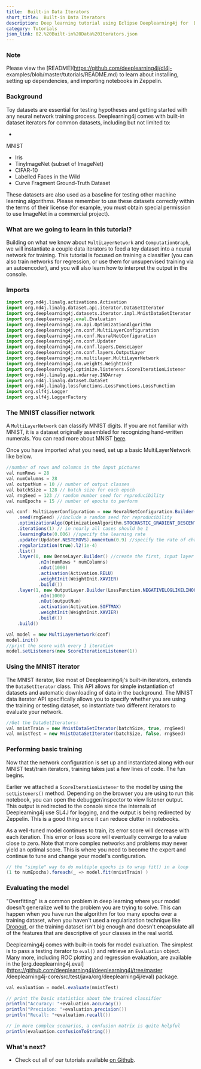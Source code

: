 ```yaml
---
title:  Built-in Data Iterators
short_title:  Built-in Data Iterators
description: Deep learning tutorial using Eclipse Deeplearning4j for  Built-in Data Iterators
category: Tutorials
json_link: 02.%20Built-in%20Data%20Iterators.json
---
```


### Note

Please view the [README](https://github.com/deeplearning4j/dl4j-
examples/blob/master/tutorials/README.md) to learn about installing, setting up
dependencies, and importing notebooks in Zeppelin.

### Background

Toy datasets are essential for testing hypotheses and getting
started with any neural network training process. Deeplearning4j comes with
built-in dataset iterators for common datasets, including but not limited to:

-
MNIST
- Iris
- TinyImageNet (subset of ImageNet)
- CIFAR-10
- Labelled Faces in
the Wild
- Curve Fragment Ground-Truth Dataset

These datasets are also used as
a baseline for testing other machine learning algorithms. Please remember to use
these datasets correctly within the terms of their license (for example, you
must obtain special permission to use ImageNet in a commercial project).

### What are we going to learn in this tutorial?

Building on what we know about
`MultiLayerNetwork` and `ComputationGraph`, we will instantiate a couple data
iterators to feed a toy dataset into a neural network for training. This
tutorial is focused on training a classifier (you can also train networks for
regression, or use them for unsupervised training via an autoencoder), and you
will also learn how to interpret the output in the console.

### Imports

```python
import org.nd4j.linalg.activations.Activation
import org.nd4j.linalg.dataset.api.iterator.DataSetIterator
import org.deeplearning4j.datasets.iterator.impl.MnistDataSetIterator
import org.deeplearning4j.eval.Evaluation
import org.deeplearning4j.nn.api.OptimizationAlgorithm
import org.deeplearning4j.nn.conf.MultiLayerConfiguration
import org.deeplearning4j.nn.conf.NeuralNetConfiguration
import org.deeplearning4j.nn.conf.Updater
import org.deeplearning4j.nn.conf.layers.DenseLayer
import org.deeplearning4j.nn.conf.layers.OutputLayer
import org.deeplearning4j.nn.multilayer.MultiLayerNetwork
import org.deeplearning4j.nn.weights.WeightInit
import org.deeplearning4j.optimize.listeners.ScoreIterationListener
import org.nd4j.linalg.api.ndarray.INDArray
import org.nd4j.linalg.dataset.DataSet
import org.nd4j.linalg.lossfunctions.LossFunctions.LossFunction
import org.slf4j.Logger
import org.slf4j.LoggerFactory
```

### The MNIST classifier network

A `MultiLayerNetwork` can classify MNIST
digits. If you are not familiar with MNIST, it is a dataset originally assembled
for recognizing hand-written numerals. You can read more about MNIST
[here](https://en.wikipedia.org/wiki/MNIST_database).

Once you have imported
what you need, set up a basic MultiLayerNetwork like below.

```java
//number of rows and columns in the input pictures
val numRows = 28
val numColumns = 28
val outputNum = 10 // number of output classes
val batchSize = 128 // batch size for each epoch
val rngSeed = 123 // random number seed for reproducibility
val numEpochs = 15 // number of epochs to perform

val conf: MultiLayerConfiguration = new NeuralNetConfiguration.Builder()
    .seed(rngSeed) //include a random seed for reproducibility
    .optimizationAlgo(OptimizationAlgorithm.STOCHASTIC_GRADIENT_DESCENT) // use stochastic gradient descent as an optimization algorithm
    .iterations(1) // in nearly all cases should be 1
    .learningRate(0.006) //specify the learning rate
    .updater(Updater.NESTEROVS).momentum(0.9) //specify the rate of change of the learning rate.
    .regularization(true).l2(1e-4)
    .list()
    .layer(0, new DenseLayer.Builder() //create the first, input layer with xavier initialization
            .nIn(numRows * numColumns)
            .nOut(1000)
            .activation(Activation.RELU)
            .weightInit(WeightInit.XAVIER)
            .build())
    .layer(1, new OutputLayer.Builder(LossFunction.NEGATIVELOGLIKELIHOOD) //create hidden layer
            .nIn(1000)
            .nOut(outputNum)
            .activation(Activation.SOFTMAX)
            .weightInit(WeightInit.XAVIER)
            .build())
    .build()

val model = new MultiLayerNetwork(conf)
model.init()
//print the score with every 1 iteration
model.setListeners(new ScoreIterationListener(1))
```

### Using the MNIST iterator

The MNIST iterator, like most of Deeplearning4j's
built-in iterators, extends the `DataSetIterator` class. This API allows for
simple instantiation of datasets and automatic downloading of data in the
background. The MNIST data iterator API specifically allows you to specify
whether you are using the training or testing dataset, so instantiate two
different iterators to evaluate your network.

```java
//Get the DataSetIterators:
val mnistTrain = new MnistDataSetIterator(batchSize, true, rngSeed)
val mnistTest = new MnistDataSetIterator(batchSize, false, rngSeed)
```

 

### Performing basic training

Now that the network configuration is set up
and instantiated along with our MNIST test/train iterators, training takes just
a few lines of code. The fun begins.

Earlier we attached a
`ScoreIterationListener` to the model by using the `setListeners()` method.
Depending on the browser you are using to run this notebook, you can open the
debugger/inspector to view listener output. This output is redirected to the
console since the internals of Deeplearning4j use SL4J for logging, and the
output is being redirected by Zeppelin. This is a good thing since it can reduce
clutter in notebooks.

As a well-tuned model continues to train, its error score
will decrease with each iteration. This error or loss score will eventually
converge to a value close to zero. Note that more complex networks and problems
may never yield an optimal score. This is where you need to become the expert
and continue to tune and change your model's configuration.

```java
// the "simple" way to do multiple epochs is to wrap fit() in a loop
(1 to numEpochs).foreach(_ => model.fit(mnistTrain) )
```

### Evaluating the model

"Overfitting" is a common problem in deep learning
where your model doesn't generalize well to the problem you are trying to solve.
This can happen when you have run the algorithm for too many epochs over a
training dataset, when you haven't used a regularization technique like
[Dropout](https://en.wikipedia.org/wiki/Dropout_%28neural_networks%29), or the
training dataset isn't big enough and doesn't encapsulate all of the features
that are descriptive of your classes in the real world.

Deeplearning4j comes
with built-in tools for model evaluation. The simplest is to pass a testing
iterator to `eval()` and retrieve an `Evaluation` object. Many more, including
ROC plotting and regression evaluation, are available in the
[org.deeplearning4j.eval](https://github.com/deeplearning4j/deeplearning4j/tree/master
/deeplearning4j-core/src/test/java/org/deeplearning4j/eval) package.

```java
val evaluation = model.evaluate(mnistTest)

// print the basic statistics about the trained classifier
println("Accuracy: "+evaluation.accuracy())
println("Precision: "+evaluation.precision())
println("Recall: "+evaluation.recall())

// in more complex scenarios, a confusion matrix is quite helpful
println(evaluation.confusionToString())
```

### What's next?

- Check out all of our tutorials available [on
Github](https://github.com/deeplearning4j/dl4j-examples/tree/master/tutorials).
